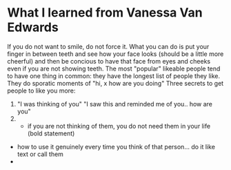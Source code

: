 # What I learned from Vanessa Van Edwards

If you do not want to smile, do not force it. What you can do is put your finger in between teeth and see how your face looks (should be a little more cheerful) and then be concious to have that face from eyes and cheeks even if you are not showing teeth.
The most "popular" likeable people tend to have one thing in common: they have the longest list of people they like. They do sporatic moments of "hi, x how are you doing"
Three secrets to get people to like you more:
1) "I was thinking of you" "I saw this and reminded me of you.. how are you"
2)   - if you are not thinking of them, you do not need them in your life (bold statement)
  - how to use it genuinely every time you think of that person... do it like text or call them
  - 
